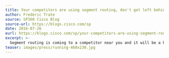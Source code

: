```yaml
---
title: Your competitors are using segment routing, don't get left behind
author: Frederic Trate
source: SP360 Cisco Blog
source-url: https://blogs.cisco.com/sp
date: 2016-07-26
eurl: https://blogs.cisco.com/sp/your-competitors-are-using-segment-routing-dont-get-left-behind
excerpt: >-
  Segment routing is coming to a competitor near you and it will be a key element of the network infrastructure of the future. But what is it and how will it offer tangible benefits for you, the service provider?
teaser: images/press/running-460x230.jpg
---
```

